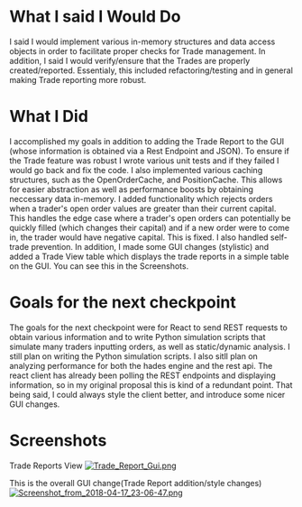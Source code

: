
# What I said I Would Do
I said I would implement various in-memory structures and data access objects in order to facilitate proper checks for Trade  management. In addition, I said I would verify/ensure that the Trades are properly created/reported. Essentialy, this included refactoring/testing and in general making Trade reporting more robust.

# What I Did 
I accomplished my goals in addition to adding the Trade Report to the GUI (whose information is obtained via a Rest Endpoint and JSON). To ensure if the Trade feature was robust I wrote various unit tests and if they failed I would go back and fix the code. I also implemented various caching structures, such as the OpenOrderCache, and PositionCache. This allows for easier abstraction as well as performance boosts by obtaining neccessary data in-memory. I added functionality which rejects orders when a trader's open order values are greater than their current capital. This handles the edge case where a trader's open orders can potentially be quickly filled (which changes their capital) and if a new order were to come in, the trader would have negative capital. This is fixed. I also handled self-trade prevention. In addition, I made some GUI changes (stylistic) and added a Trade View table which displays the trade reports in a simple table on the GUI. You can see this in the Screenshots.

# Goals for the next checkpoint
The goals for the next checkpoint were for React to send REST requests to obtain various information and to write Python simulation scripts that simulate many traders inputting orders, as well as static/dynamic analysis. I still plan on writing the Python simulation scripts. I also sitll plan on analyzing performance for both the hades engine and the rest api. The react client has already been polling the REST endpoints and displaying information, so in my original proposal this is kind of a redundant point. That being said, I could always style the client better, and introduce some nicer GUI changes.


# Screenshots
Trade Reports View
[![Trade_Report_Gui.png](https://s14.postimg.cc/ac6j7wyjl/Trade_Report_Gui.png)](https://postimg.cc/image/7uus0nen1/)

This is the overall GUI change(Trade Report addition/style changes)
[![Screenshot_from_2018-04-17_23-06-47.png](https://s14.postimg.cc/ac6j7ygk1/Screenshot_from_2018-04-17_23-06-47.png)](https://postimg.cc/image/6ft7byvkd/)
